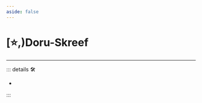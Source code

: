 ```yaml
---
aside: false
---
```

# [⭐,)<labor>Doru</labor>-Skreef

---

<!-- =================================================== -->
<!-- =================================================== -->
<!-- =================================================== -->
<!-- =================================================== -->
<!-- =================================================== -->
::: details 🛠

-

:::
